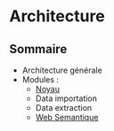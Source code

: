 # Architecture 

## Sommaire

- Architecture générale
- Modules :
  * [Noyau](./core/index_fr.md)
  * Data importation
  * Data extraction
  * [Web Semantique](./rdf/index_fr.md)